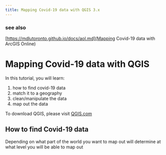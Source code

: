 ```yaml
---
title: Mapping Covid-19 data with QGIS 3.x
---
```

### see also 
[https://mdlutoronto.github.io/docs/aol.md](Mapping Covid-19 data with ArcGIS Online)

# Mapping Covid-19 data with QGIS

In this tutorial, you will learn:
1. how to find covid-19 data
1. match it to a geography
1. clean/manipulate the data
1. map out the data

To download QGIS, please visit [QGIS.com](http://qgis.com)

## How to find Covid-19 data

Depending on what part of the world you want to map out will determine at what level you will be able to map out

